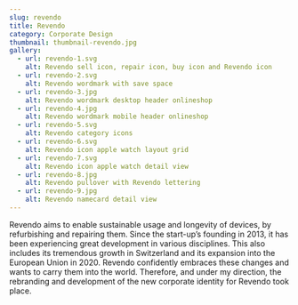 ```yaml
---
slug: revendo
title: Revendo
category: Corporate Design
thumbnail: thumbnail-revendo.jpg
gallery:
  - url: revendo-1.svg
    alt: Revendo sell icon, repair icon, buy icon and Revendo icon
  - url: revendo-2.svg
    alt: Revendo wordmark with save space
  - url: revendo-3.jpg
    alt: Revendo wordmark desktop header onlineshop 
  - url: revendo-4.jpg
    alt: Revendo wordmark mobile header onlineshop 
  - url: revendo-5.svg
    alt: Revendo category icons
  - url: revendo-6.svg
    alt: Revendo icon apple watch layout grid
  - url: revendo-7.svg
    alt: Revendo icon apple watch detail view
  - url: revendo-8.jpg
    alt: Revendo pullover with Revendo lettering
  - url: revendo-9.jpg
    alt: Revendo namecard detail view
---
```

Revendo aims to enable sustainable usage and longevity of devices, by refurbishing and repairing them. Since the start-up’s founding in 2013, it has been experiencing great development in various disciplines. This also includes its tremendous growth in Switzerland and its expansion into the European Union in 2020. Revendo confidently embraces these changes and wants to carry them into the world. Therefore, and under my direction, the rebranding and development of the new corporate identity for Revendo took place.